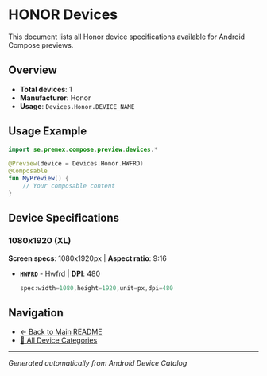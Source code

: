 # HONOR Devices

This document lists all Honor device specifications available for Android Compose previews.

## Overview

- **Total devices**: 1
- **Manufacturer**: Honor
- **Usage**: `Devices.Honor.DEVICE_NAME`

## Usage Example

```kotlin
import se.premex.compose.preview.devices.*

@Preview(device = Devices.Honor.HWFRD)
@Composable
fun MyPreview() {
    // Your composable content
}
```

## Device Specifications

### 1080x1920 (XL)

**Screen specs**: 1080x1920px | **Aspect ratio**: 9:16

- **`HWFRD`** - Hwfrd | **DPI**: 480
  ```kotlin
  spec:width=1080,height=1920,unit=px,dpi=480
  ```

## Navigation

- [← Back to Main README](../../README.md)
- [📱 All Device Categories](../README.md)

---
*Generated automatically from Android Device Catalog*
